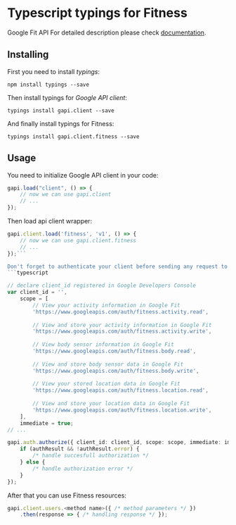 # Typescript typings for Fitness
Google Fit API
For detailed description please check [documentation](https://developers.google.com/fit/rest/).

## Installing

First you need to install *typings*:
```
npm install typings --save 
```

Then install typings for *Google API client*:
```
typings install gapi.client --save 
```

And finally install typings for Fitness:
```
typings install gapi.client.fitness --save 
```

## Usage

You need to initialize Google API client in your code:
```typescript
gapi.load("client", () => { 
    // now we can use gapi.client
    // ... 
});
```

Then load api client wrapper:
```typescript
gapi.client.load('fitness', 'v1', () => {
    // now we can use gapi.client.fitness
    // ... 
});```

Don't forget to authenticate your client before sending any request to resources:
```typescript

// declare client_id registered in Google Developers Console
var client_id = '',
    scope = [     
        // View your activity information in Google Fit
        'https://www.googleapis.com/auth/fitness.activity.read',
    
        // View and store your activity information in Google Fit
        'https://www.googleapis.com/auth/fitness.activity.write',
    
        // View body sensor information in Google Fit
        'https://www.googleapis.com/auth/fitness.body.read',
    
        // View and store body sensor data in Google Fit
        'https://www.googleapis.com/auth/fitness.body.write',
    
        // View your stored location data in Google Fit
        'https://www.googleapis.com/auth/fitness.location.read',
    
        // View and store your location data in Google Fit
        'https://www.googleapis.com/auth/fitness.location.write',
    ],
    immediate = true;
// ...

gapi.auth.authorize({ client_id: client_id, scope: scope, immediate: immediate }, authResult => {
    if (authResult && !authResult.error) {
        /* handle succesfull authorization */
    } else {
        /* handle authorization error */
    }
});            
```

After that you can use Fitness resources:

```typescript
gapi.client.users.<method name>({ /* method parameters */ })
    .then(response => { /* handling response */ });
```